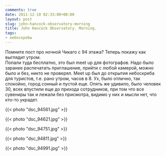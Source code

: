 ```yaml
---
comments: true
date: 2011-12-10 02:33:00+00:00
layout: post
slug: john-hancock-observatory-morning
title: John Hancock Observatory. Morning.
tags:
- небоскребы
---
```


Помните пост про ночной Чикаго с 94 этажа? Теперь покажу как выглядит утром.  
Попали туда бесплатно, это был meet up для фотографов. Надо было заранее распечатать приглашение, прийти с любой камерой, можно было и без, никто не проверял. Meet up был до открытия небоскреба для туристов, т.е. рано утром, часов в 8. Ух, было отлично, так спокойно, город сонный и пустой еще. Опять же удивило, было человек 30, всех впустили еще до прихода сотрудников, при том что все сувениры так и лежали без присмотра, видимо у них и мысли нет, что кто-то украдет.   
  
  


{{< photo "dsc_94561.jpg" >}}

  


{{< photo "dsc_94621.jpg" >}}

  


{{< photo "dsc_94751.jpg" >}}

  


{{< photo "dsc_94811.jpg" >}}

  


{{< photo "dsc_94991.jpg" >}}

  

